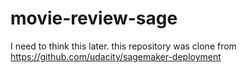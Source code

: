 # movie-review-sage
I need to think this later. 
this repository was clone from https://github.com/udacity/sagemaker-deployment
